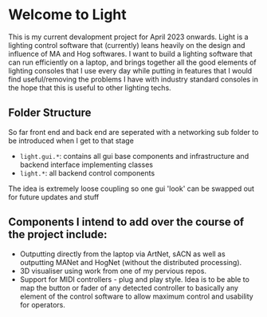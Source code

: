 # Welcome to Light

This is my current devalopment project for April 2023 onwards. Light is a lighting control software that (currently) leans heavily on the design and influence of MA and Hog softwares. I want to build a lighting software that can run efficiently on a laptop, and brings together all the good elements of lighting consoles that I use every day while putting in features that I would find useful/removing the problems I have with industry standard consoles in the hope that this is useful to other lighting techs.

## Folder Structure

So far front end and back end are seperated with a networking sub folder to be introduced when I get to that stage

- `light.gui.*`: contains all gui base components and infrastructure and backend interface implementing classes
- `light.*`: all backend control components

The idea is extremely loose coupling so one gui 'look' can be swapped out for future updates and stuff

## Components I intend to add over the course of the project include:

- Outputting directly from the laptop via ArtNet, sACN as well as outputting MANet and HogNet (without the distributed processing).
- 3D visualiser using work from one of my pervious repos.
- Support for MIDI controllers - plug and play style. Idea is to be able to map the button or fader of any detected controller to basically any element of the control software to allow maximum control and usability for operators.
